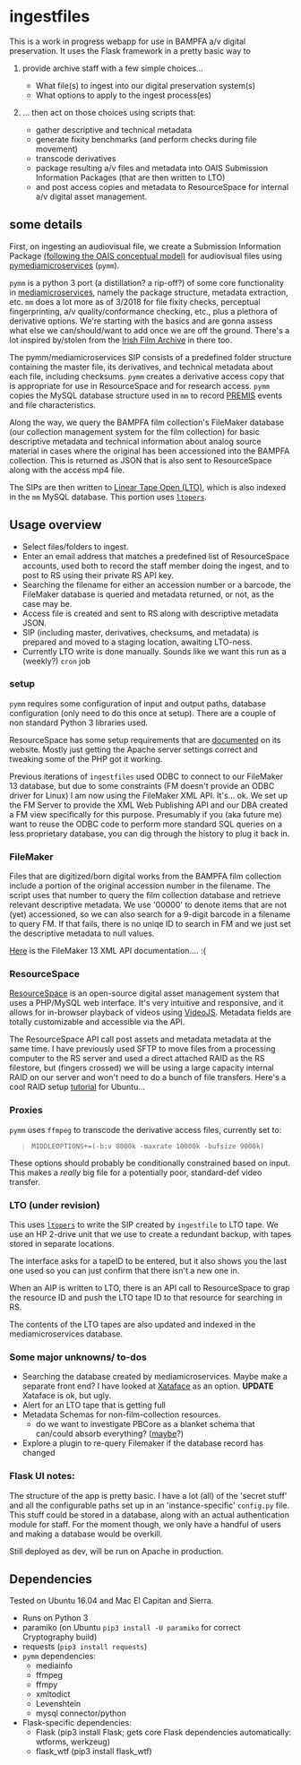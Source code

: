 # ingestfiles
This is a work in progress webapp for use in BAMPFA a/v digital preservation. It uses the Flask framework in a pretty basic way to 
1) provide archive staff with a few simple choices...

   * What file(s) to ingest into our digital preservation system(s)
   * What options to apply to the ingest process(es)


2) ... then act on those choices using scripts that:
   * gather descriptive and technical metadata
   * generate fixity benchmarks (and perform checks during file movement)
   * transcode derivatives
   * package resulting a/v files and metadata into OAIS Submission Information Packages (that are then written to LTO)
   * and post access copies and metadata to ResourceSpace for internal a/v digital asset management. 

## some details
First, on ingesting an audiovisual file, we create a Submission Information Package [\(following the OAIS conceptual model\)](https://en.wikipedia.org/wiki/Open_Archival_Information_System) for audiovisual files using [pymediamicroservices](https://github.com/BAM-PFA/pymm) (`pymm`). 

`pymm` is a python 3 port (a distillation? a rip-off?) of some core functionality in [mediamicroservices](https://github.com/mediamicroservices/mm), namely the package structure, metadata extraction, etc. `mm` does a lot more as of 3/2018 for file fixity checks, perceptual fingerprinting, a/v quality/conformance checking, etc., plus a plethora of derivative options. We're starting with the basics and are gonna assess what else we can/should/want to add once we are off the ground. There's a lot inspired by/stolen from the [Irish Film Archive](https://github.com/kieranjol/IFIscripts) in there too.

The pymm/mediamicroservices SIP consists of a predefined folder structure containing the master file, its derivatives, and technical metadata about each file, including checksums. `pymm` creates a derivative access copy that is appropriate for use in ResourceSpace and for research access. `pymm` copies the MySQL database structure used in `mm` to record [PREMIS](https://en.wikipedia.org/wiki/Preservation_Metadata:_Implementation_Strategies) events and file characteristics.

Along the way, we query the BAMPFA film collection's FileMaker database (our collection management system for the film collection) for basic descriptive metadata and technical information about analog source material in cases where the original has been accessioned into the BAMPFA collection. This is returned as JSON that is also sent to ResourceSpace along with the access mp4 file. 

The SIPs are then written to [Linear Tape Open (LTO)](https://en.wikipedia.org/wiki/Linear_Tape-Open), which is also indexed in the `mm` MySQL database. This portion uses [`ltopers`](https://github.com/amiaopensource/ltopers).

## Usage overview

* Select files/folders to ingest.
* Enter an email address that matches a predefined list of ResourceSpace accounts, used both to record the staff member doing the ingest, and to post to RS using their private RS API key. 
* Searching the filename for either an accession number or a barcode, the FileMaker database is queried and metadata returned, or not, as the case may be.
* Access file is created and sent to RS along with descriptive metadata JSON. 
* SIP (including master, derivatives, checksums, and metadata) is prepared and moved to a staging location, awaiting LTO-ness. 
* Currently LTO write is done manually. Sounds like we want this run as a (weekly?)  `cron` job

### setup
`pymm` requires some configuration of input and output paths, database configuration (only need to do this once at setup). There are a couple of non standard Python 3 libraries used.

ResourceSpace has some setup requirements that are [documented](https://www.resourcespace.com/knowledge-base/systemadmin/install_macosx) on its website. Mostly just getting the Apache server settings correct and tweaking some of the PHP got it working.

Previous iterations of `ingestfiles` used ODBC to connect to our FileMaker 13 database, but due to some constraints (FM doesn't provide an ODBC driver for Linux) I am now using the FileMaker XML API. It's... ok. We set up the FM Server to provide the XML Web Publishing API and our DBA created a FM view specifically for this purpose. Presumably if you (aka future me) want to reuse the ODBC code to perform more standard SQL queries on a less proprietary database, you can dig through the history to plug it back in.

### FileMaker
Files that are digitized/born digital works from the BAMPFA film collection include a portion of the original accession number in the filename. The script uses that number to query the film collection database and retrieve relevant descriptive metadata. We use '00000' to denote items that are not (yet) accessioned, so we can also search for a 9-digit barcode in a filename to query FM. If that fails, there is no uniqe ID to search in FM and we just set the descriptive metadata to null values.

[Here](https://fmhelp.filemaker.com/docs/13/en/fms13_cwp_xml.pdf) is the FileMaker 13 XML API documentation.... :(

### ResourceSpace
[ResourceSpace](https://www.resourcespace.com/) is an open-source digital asset management system that uses a PHP/MySQL web interface. It's very intuitive and responsive, and it allows for in-browser playback of videos using [VideoJS](http://videojs.com/). Metadata fields are totally customizable and accessible via the API.

The ResourceSpace API call post assets and metadata metadata at the same time. I have previously used SFTP to move files from a processing computer to the RS server and used a direct attached RAID as the RS filestore, but (fingers crossed) we will be using a large capacity internal RAID on our server and won't need to do a bunch of file transfers. Here's a cool RAID setup [tutorial](https://www.digitalocean.com/community/tutorials/how-to-create-raid-arrays-with-mdadm-on-ubuntu-16-04) for Ubuntu...

### Proxies
`pymm` uses `ffmpeg` to transcode the derivative access files, currently set to:

> `MIDDLEOPTIONS+=(-b:v 8000k -maxrate 10000k -bufsize 9000k)`

These options should probably be conditionally constrained based on input. This makes a *really* big file for a potentially poor, standard-def video transfer.

### LTO (under revision)
This uses [`ltopers`](https://github.com/amiaopensource/ltopers) to write the SIP created by `ingestfile` to LTO tape. We use an HP 2-drive unit that we use to create a redundant backup, with tapes stored in separate locations.

The interface asks for a tapeID to be entered, but it also shows you the last one used so you can just confirm that there isn't a new one in.

When an AIP is written to LTO, there is an API call to ResourceSpace to grap the resource ID and push the LTO tape ID to that resource for searching in RS.

The contents of the LTO tapes are also updated and indexed in the mediamicroservices database.

### Some major unknowns/ to-dos
* Searching the database created by mediamicroservices. Maybe make a separate front end? I have looked at [Xataface](http://xataface.com/) as an option. **UPDATE** Xataface is ok, but ugly.
* Alert for an LTO tape that is getting full
* Metadata Schemas for non-film-collection resources.
	* do we want to investigate PBCore as a blanket schema that can/could absorb everything? ([maybe](https://docs.google.com/spreadsheets/d/1pF6giZVXvgoqoy0bLwTezoDW7Ylpib8RKMxvNXhVxLI/edit?usp=sharing)?)
* Explore a plugin to re-query Filemaker if the database record has changed

### Flask UI notes:
The structure of the app is pretty basic. I have a lot (all) of the 'secret stuff' and all the configurable paths set up in an 'instance-specific' `config.py` file. This stuff could be stored in a database, along with an actual authentication module for staff. For the moment though, we only have a handful of users and making a database would be overkill.

Still deployed as dev, will be run on Apache in production.

## Dependencies
Tested on Ubuntu 16.04 and Mac El Capitan and Sierra.
* Runs on Python 3
* paramiko (on Ubuntu `pip3 install -U paramiko` for correct Cryptography build)
* requests (`pip3 install requests`)
* `pymm` dependencies:
   * mediainfo
   * ffmpeg
   * ffmpy
   * xmltodict
   * Levenshtein
   * mysql connector/python
* Flask-specific dependencies: 
  * Flask (pip3 install Flask; gets core Flask dependencies automatically: wtforms, werkzeug)
  * flask_wtf (pip3 install flask_wtf)


  